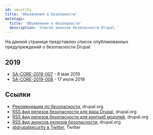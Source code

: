 ```yaml
---
id: security
title: 'Объявления о безопаности'
metatags:
  title: 'Объявления о безопаности'
  description: 'Список анонсов безопасности Drupal.'
---
```


На данной странице представлен список опубликованных предупреждений о безопасности Drupal.

## 2019

- [SA-CORE-2019-007](advisory/sa-core-2019-007.md) - 8 мая 2019
- [SA-CORE-2019-008](advisory/sa-core-2019-008.md) - 17 июля 2019

## Ссылки

- [Рекомендации по безопасности](https://www.drupal.org/security), drupal.org
- [RSS фид релизов безопасности для ядра Drupal](http://drupal.org/security/rss.xml), drupal.org
- [RSS фид релизов безопасности для контриб модулей](http://drupal.org/security/contrib/rss.xml), drupal.org
- [RSS фид анонсов релизов безопасности](http://drupal.org/security/psa/rss.xml), drupal.org
- [@drupalsecurity в Twitter](https://twitter.com/drupalsecurity), Twitter
